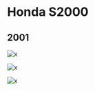 # Honda S2000

## 2001

![x](OEM-Docs/Honda/2001-s2000-1.png)

![x](OEM-Docs/Honda/2001-s2000-2.png)

![x](OEM-Docs/Honda/2001-s2000-3.png)
